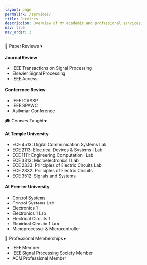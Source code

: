 ```yaml
---
layout: page
permalink: /services/
title: Services
description: Overview of my academic and professional services.
nav: true
nav_order: 3
---
```


<div class="publication-toggles">

<!-- Section 1: Paper Reviews -->
<div class="pub-section-header" onclick="toggleSection('reviews')">
  📄 Paper Reviews
  <span class="toggle-icon">▾</span>
</div>
<div id="reviews">
  <h4>Journal Review</h4>
  <ul>
    <li>IEEE Transactions on Signal Processing</li>
    <li>Elsevier Signal Processing</li>
    <li>IEEE Access</li>
    <!-- Add more as needed -->
  </ul>

  <h4>Conference Review</h4>
  <ul>
    <li>IEEE ICASSP</li>
    <li>IEEE SPAWC</li>
    <li>Asilomar Conference</li>
    <!-- Add more as needed -->
  </ul>
</div>

<!-- Section 2: Courses Taught -->
<div class="pub-section-header" onclick="toggleSection('courses')">
  🎓 Courses Taught
  <span class="toggle-icon">▾</span>
</div>
<div id="courses">
  <h4>At Temple University</h4>
  <ul>
    <li>ECE 4513: Digital Communication Systems Lab</li>
    <li>ECE 2113: Electrical Devices & Systems I Lab</li>
    <li>ECE 1111: Engineering Computation I Lab</li>
    <li>ECE 3313: Microelectronics I Lab</li>
    <li>ECE 2333: Principles of Electric Circuits Lab</li>
    <li>ECE 2332: Principles of Electric Circuits</li>
    <li>ECE 3512: Signals and Systems</li>
  </ul>

  <h4>At Premier University</h4>
  <ul>
    <li>Control Systems</li>
    <li>Control Systems Lab</li>
    <li>Electronics 1</li>
    <li>Electronics 1 Lab</li>
    <li>Electrical Circuits 1</li>
    <li>Electrical Circuits 1 Lab</li>
    <li>Microprocessor & Microcontroller</li>
  </ul>
</div>

<!-- Section 3: Professional Memberships -->
<div class="pub-section-header" onclick="toggleSection('memberships')">
  👥 Professional Memberships
  <span class="toggle-icon">▾</span>
</div>
<div id="memberships">
  <ul>
    <li>IEEE Member</li>
    <li>IEEE Signal Processing Society Member</li>
    <li>ACM Professional Member</li>
    <!-- Add more as needed -->
  </ul>
</div>

</div>

<script>
function toggleSection(id) {
  const section = document.getElementById(id);
  const icon = section.previousElementSibling.querySelector('.toggle-icon');
  if (section.style.display === 'none' || section.style.display === '') {
    section.style.display = 'block';
    icon.textContent = '▾';
  } else {
    section.style.display = 'none';
    icon.textContent = '▸';
  }
}
</script>
